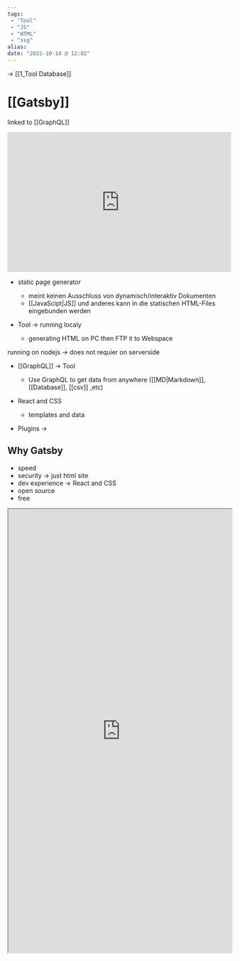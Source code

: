 ```yaml
---
tags:
 - "Tool"
 - "JS"
 - "HTML"
 - "ssg"
alias: 
date: "2022-10-14 @ 12:02"
---
```

-> [[1_Tool Database]]
# [[Gatsby]]

linked to [[GraphQL]] 

<iframe width="100%" height="315" src="https://www.youtube.com/embed/GuvAMcsoreI" title="YouTube video player" frameborder="0" allow="accelerometer; autoplay; clipboard-write; encrypted-media; gyroscope; picture-in-picture" allowfullscreen></iframe>

- static page generator
	- meint keinen Ausschluss von dynamisch/interaktiv Dokumenten
	- [[JavaScipt|JS]] und anderes kann in die statischen HTML-Files eingebunden werden
	
- Tool -> running localy 
	- generating HTML on PC then FTP it to Webspace

running on nodejs -> does not requier on serverside

- [[GraphQL]] -> Tool
	- Use GraphQL to get data from anywhere ([[MD|Markdown]], [[Database]], [[csv]] ,etc)

- React and CSS 
	- templates and data

- Plugins -> 

## Why Gatsby 
- speed
- security → just html site
- dev experience → React and CSS
- open source
- free

<iframe style="width: 100%; height: 1000px; overflow: hidden; background: #FFFF"  src="https://www.gatsbyjs.com/##
	" width="100" height="100" scrolling="no">Iframes not supported</iframe>
